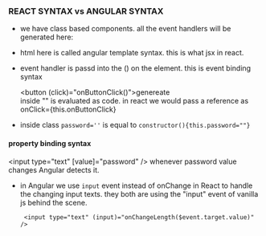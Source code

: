 ### REACT SYNTAX vs ANGULAR SYNTAX

- we have class based components. all the event handlers will be generated here:
- html here is called angular template syntax. this is what jsx in react.
- event handler is passd into the () on the element. this is event binding syntax
           <div><button (click)="onButtonClick()">genereate</button></div>
    inside "" is evaluated as code. in react we would pass a reference as onClick={this.onButtonClick}
    
- inside class `password=''` is equal to `constructor(){this.password=""}`
#### property binding syntax
  <input type="text" [value]="password" />
   whenever password value changes Angular detects it. 
- in Angular we use `input` event instead of onChange in React to handle the changing input texts. they both are using the "input" event of vanilla js behind the scene.

       <input type="text" (input)="onChangeLength($event.target.value)" />
